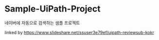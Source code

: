 # Sample-UiPath-Project
네이버에 자동으로 검색하는 샘플 프로젝트

linked by https://www.slideshare.net/ssuser3e79ef/uipath-reviewsub-kokr
